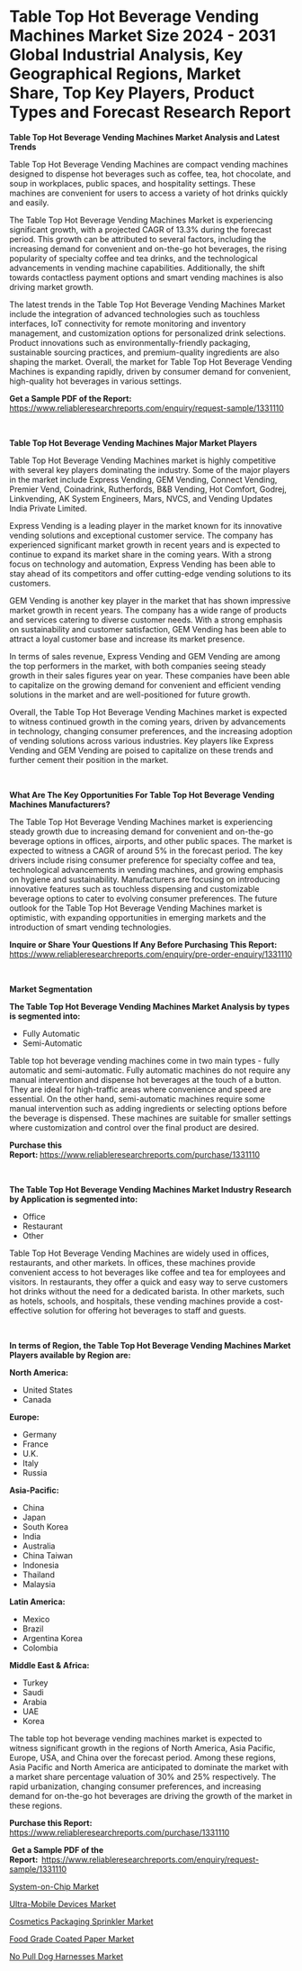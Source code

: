 <p><h1>Table Top Hot Beverage Vending Machines Market Size 2024 - 2031 Global Industrial Analysis, Key Geographical Regions, Market Share, Top Key Players, Product Types and Forecast Research Report</h1></p><p><strong>Table Top Hot Beverage Vending Machines Market Analysis and Latest Trends</strong></p>
<p><p>Table Top Hot Beverage Vending Machines are compact vending machines designed to dispense hot beverages such as coffee, tea, hot chocolate, and soup in workplaces, public spaces, and hospitality settings. These machines are convenient for users to access a variety of hot drinks quickly and easily.</p><p>The Table Top Hot Beverage Vending Machines Market is experiencing significant growth, with a projected CAGR of 13.3% during the forecast period. This growth can be attributed to several factors, including the increasing demand for convenient and on-the-go hot beverages, the rising popularity of specialty coffee and tea drinks, and the technological advancements in vending machine capabilities. Additionally, the shift towards contactless payment options and smart vending machines is also driving market growth.</p><p>The latest trends in the Table Top Hot Beverage Vending Machines Market include the integration of advanced technologies such as touchless interfaces, IoT connectivity for remote monitoring and inventory management, and customization options for personalized drink selections. Product innovations such as environmentally-friendly packaging, sustainable sourcing practices, and premium-quality ingredients are also shaping the market. Overall, the market for Table Top Hot Beverage Vending Machines is expanding rapidly, driven by consumer demand for convenient, high-quality hot beverages in various settings.</p></p>
<p><strong>Get a Sample PDF of the Report:&nbsp;</strong> <a href="https://www.reliableresearchreports.com/enquiry/request-sample/1331110">https://www.reliableresearchreports.com/enquiry/request-sample/1331110</a></p>
<p>&nbsp;</p>
<p><strong>Table Top Hot Beverage Vending Machines Major Market Players</strong></p>
<p><p>Table Top Hot Beverage Vending Machines market is highly competitive with several key players dominating the industry. Some of the major players in the market include Express Vending, GEM Vending, Connect Vending, Premier Vend, Coinadrink, Rutherfords, B&B Vending, Hot Comfort, Godrej, Linkvending, AK System Engineers, Mars, NVCS, and Vending Updates India Private Limited.</p><p>Express Vending is a leading player in the market known for its innovative vending solutions and exceptional customer service. The company has experienced significant market growth in recent years and is expected to continue to expand its market share in the coming years. With a strong focus on technology and automation, Express Vending has been able to stay ahead of its competitors and offer cutting-edge vending solutions to its customers.</p><p>GEM Vending is another key player in the market that has shown impressive market growth in recent years. The company has a wide range of products and services catering to diverse customer needs. With a strong emphasis on sustainability and customer satisfaction, GEM Vending has been able to attract a loyal customer base and increase its market presence.</p><p>In terms of sales revenue, Express Vending and GEM Vending are among the top performers in the market, with both companies seeing steady growth in their sales figures year on year. These companies have been able to capitalize on the growing demand for convenient and efficient vending solutions in the market and are well-positioned for future growth.</p><p>Overall, the Table Top Hot Beverage Vending Machines market is expected to witness continued growth in the coming years, driven by advancements in technology, changing consumer preferences, and the increasing adoption of vending solutions across various industries. Key players like Express Vending and GEM Vending are poised to capitalize on these trends and further cement their position in the market.</p></p>
<p>&nbsp;</p>
<p><strong>What Are The Key Opportunities For Table Top Hot Beverage Vending Machines Manufacturers?</strong></p>
<p><p>The Table Top Hot Beverage Vending Machines market is experiencing steady growth due to increasing demand for convenient and on-the-go beverage options in offices, airports, and other public spaces. The market is expected to witness a CAGR of around 5% in the forecast period. The key drivers include rising consumer preference for specialty coffee and tea, technological advancements in vending machines, and growing emphasis on hygiene and sustainability. Manufacturers are focusing on introducing innovative features such as touchless dispensing and customizable beverage options to cater to evolving consumer preferences. The future outlook for the Table Top Hot Beverage Vending Machines market is optimistic, with expanding opportunities in emerging markets and the introduction of smart vending technologies.</p></p>
<p><strong>Inquire or Share Your Questions If Any Before Purchasing This Report:</strong> <a href="https://www.reliableresearchreports.com/enquiry/pre-order-enquiry/1331110">https://www.reliableresearchreports.com/enquiry/pre-order-enquiry/1331110</a></p>
<p>&nbsp;</p>
<p><strong>Market Segmentation</strong></p>
<p><strong>The Table Top Hot Beverage Vending Machines Market Analysis by types is segmented into:</strong></p>
<p><ul><li>Fully Automatic</li><li>Semi-Automatic</li></ul></p>
<p><p>Table top hot beverage vending machines come in two main types - fully automatic and semi-automatic. Fully automatic machines do not require any manual intervention and dispense hot beverages at the touch of a button. They are ideal for high-traffic areas where convenience and speed are essential. On the other hand, semi-automatic machines require some manual intervention such as adding ingredients or selecting options before the beverage is dispensed. These machines are suitable for smaller settings where customization and control over the final product are desired.</p></p>
<p><strong>Purchase this Report:&nbsp;</strong><a href="https://www.reliableresearchreports.com/purchase/1331110">https://www.reliableresearchreports.com/purchase/1331110</a></p>
<p>&nbsp;</p>
<p><strong>The Table Top Hot Beverage Vending Machines Market Industry Research by Application is segmented into:</strong></p>
<p><ul><li>Office</li><li>Restaurant</li><li>Other</li></ul></p>
<p><p>Table Top Hot Beverage Vending Machines are widely used in offices, restaurants, and other markets. In offices, these machines provide convenient access to hot beverages like coffee and tea for employees and visitors. In restaurants, they offer a quick and easy way to serve customers hot drinks without the need for a dedicated barista. In other markets, such as hotels, schools, and hospitals, these vending machines provide a cost-effective solution for offering hot beverages to staff and guests.</p></p>
<p>&nbsp;</p>
<p><strong>In terms of Region, the Table Top Hot Beverage Vending Machines Market Players available by Region are:</strong></p>
<p>
    <p> <strong> North America: </strong>
        <ul>
            <li>United States</li>
            <li>Canada</li>
        </ul>
        </p> 
    <p> <strong> Europe: </strong>
        <ul>
            <li>Germany</li>
            <li>France</li>
            <li>U.K.</li>
            <li>Italy</li>
            <li>Russia</li>
        </ul>
        </p> 
    <p> <strong> Asia-Pacific: </strong>
        <ul>
            <li>China</li>
            <li>Japan</li>
            <li>South Korea</li>
            <li>India</li>
            <li>Australia</li>
            <li>China Taiwan</li>
            <li>Indonesia</li>
            <li>Thailand</li>
            <li>Malaysia</li>
        </ul>
        </p> 
    <p> <strong> Latin America: </strong>
        <ul>
            <li>Mexico</li>
            <li>Brazil</li>
            <li>Argentina Korea</li>
            <li>Colombia</li>
        </ul>
        </p> 
    <p> <strong> Middle East & Africa: </strong>
        <ul>
            <li>Turkey</li>
            <li>Saudi</li>
            <li>Arabia</li>
            <li>UAE</li>
            <li>Korea</li>
        </ul>
    </p>
    </p>
<p><p>The table top hot beverage vending machines market is expected to witness significant growth in the regions of North America, Asia Pacific, Europe, USA, and China over the forecast period. Among these regions, Asia Pacific and North America are anticipated to dominate the market with a market share percentage valuation of 30% and 25% respectively. The rapid urbanization, changing consumer preferences, and increasing demand for on-the-go hot beverages are driving the growth of the market in these regions.</p></p>
<p><strong>Purchase this Report: </strong><a href="https://www.reliableresearchreports.com/purchase/1331110">https://www.reliableresearchreports.com/purchase/1331110</a></p>
<p>&nbsp;<strong>Get a Sample PDF of the Report:&nbsp;&nbsp;</strong><a href="https://www.reliableresearchreports.com/enquiry/request-sample/1331110">https://www.reliableresearchreports.com/enquiry/request-sample/1331110</a></p>
<p><strong></strong></p>
<p><p><a href="https://github.com/AKSHATREPORTPRIME/Market-Research-Report-List-3/blob/main/system-on-chip-market.md">System-on-Chip Market</a></p><p><a href="https://github.com/indrystar/Market-Research-Report-List-2/blob/main/ultra-mobile-devices-market.md">Ultra-Mobile Devices Market</a></p><p><a href="https://medium.com/@williefields75r/cosmetics-packaging-sprinkler-market-insight-market-trends-growth-forecasted-from-2024-to-2031-f4b04606a03d">Cosmetics Packaging Sprinkler Market</a></p><p><a href="https://medium.com/@williefields75r/food-grade-coated-paper-market-trends-forecast-and-competitive-analysis-to-2031-40a247753a39">Food Grade Coated Paper Market</a></p><p><a href="https://issuu.com/reportprime-2/docs/no-pull-dog-harnesses-market-size-2030.pptx">No Pull Dog Harnesses Market</a></p></p>